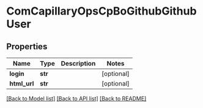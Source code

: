 # ComCapillaryOpsCpBoGithubGithubUser

## Properties
Name | Type | Description | Notes
------------ | ------------- | ------------- | -------------
**login** | **str** |  | [optional] 
**html_url** | **str** |  | [optional] 

[[Back to Model list]](../README.md#documentation-for-models) [[Back to API list]](../README.md#documentation-for-api-endpoints) [[Back to README]](../README.md)

